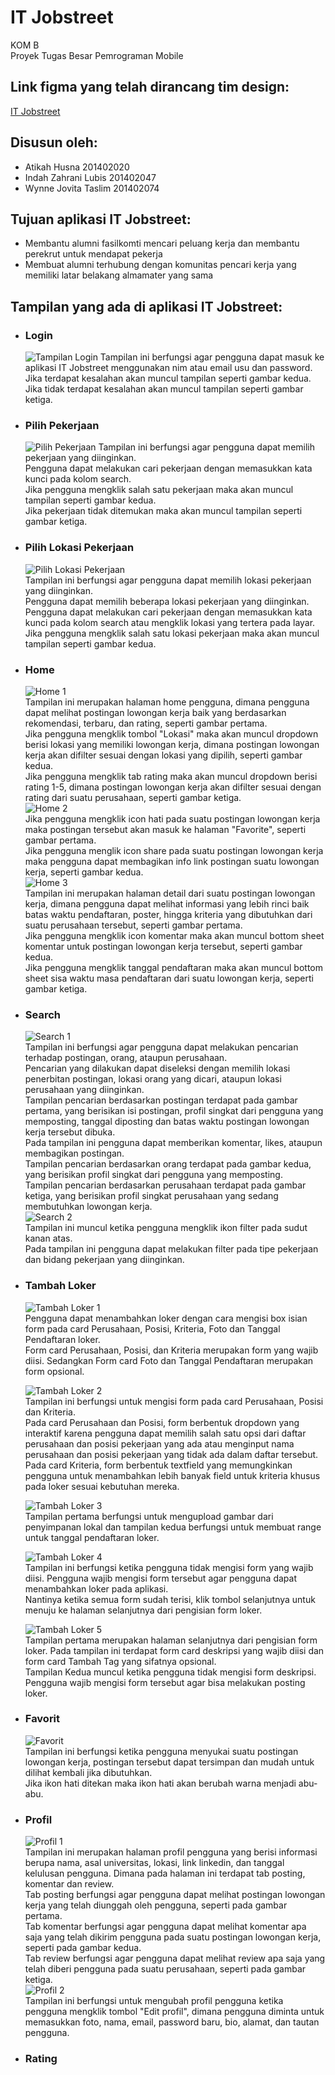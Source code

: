 # IT Jobstreet
KOM B\
Proyek Tugas Besar Pemrograman Mobile

## Link figma yang telah dirancang tim design:
[IT Jobstreet](https://www.figma.com/file/a89hDq6WF8QqWxgDpkBd8k/IT-JobStreet?type=design&node-id=42-2673&mode=design&t=ApOfmFkvyTgiPHi8-0)

## Disusun oleh:
- Atikah Husna 201402020
- Indah Zahrani Lubis 201402047
- Wynne Jovita Taslim 201402074

## Tujuan aplikasi IT Jobstreet:
- Membantu alumni fasilkomti mencari peluang kerja dan membantu perekrut untuk mendapat pekerja
- Membuat alumni terhubung dengan komunitas pencari kerja yang memiliki latar belakang almamater yang sama

## Tampilan yang ada di aplikasi IT Jobstreet:
- ### Login
  ![Tampilan Login](screenshots/login.png)
  Tampilan ini berfungsi agar pengguna dapat masuk ke aplikasi IT Jobstreet menggunakan nim atau email usu dan password.\
  Jika terdapat kesalahan akan muncul tampilan seperti gambar kedua.\
  Jika tidak terdapat kesalahan akan muncul tampilan seperti gambar ketiga.
- ### Pilih Pekerjaan
  ![Pilih Pekerjaan](screenshots/pilih%20pekerjaan.png)
  Tampilan ini berfungsi agar pengguna dapat memilih pekerjaan yang diinginkan.\
  Pengguna dapat melakukan cari pekerjaan dengan memasukkan kata kunci pada kolom search.\
  Jika pengguna mengklik salah satu pekerjaan maka akan muncul tampilan seperti gambar kedua.\
  Jika pekerjaan tidak ditemukan maka akan muncul tampilan seperti gambar ketiga.
- ### Pilih Lokasi Pekerjaan
  ![Pilih Lokasi Pekerjaan](screenshots/pilih%20lokasi%20pekerjaan.png)\
  Tampilan ini berfungsi agar pengguna dapat memilih lokasi pekerjaan yang diinginkan.\
  Pengguna dapat memilih beberapa lokasi pekerjaan yang diinginkan.\
  Pengguna dapat melakukan cari pekerjaan dengan memasukkan kata kunci pada kolom search atau mengklik lokasi yang tertera pada layar.\
  Jika pengguna mengklik salah satu lokasi pekerjaan maka akan muncul tampilan seperti gambar kedua.
- ### Home
  ![Home 1](screenshots/home1.png)\
  Tampilan ini merupakan halaman home pengguna, dimana pengguna dapat melihat postingan lowongan kerja baik yang berdasarkan rekomendasi, terbaru, dan rating, seperti gambar pertama.\
  Jika pengguna mengklik tombol "Lokasi" maka akan muncul dropdown berisi lokasi yang memiliki lowongan kerja, dimana postingan lowongan kerja akan difilter sesuai dengan lokasi yang dipilih, seperti gambar kedua.\
  Jika pengguna mengklik tab rating maka akan muncul dropdown berisi rating 1-5, dimana postingan lowongan kerja akan difilter sesuai dengan rating dari suatu perusahaan, seperti gambar ketiga.\
  ![Home 2](screenshots/home2.png)\
  Jika pengguna mengklik icon hati pada suatu postingan lowongan kerja maka postingan tersebut akan masuk ke halaman "Favorite", seperti gambar pertama.\
  Jika pengguna menglik icon share pada suatu postingan lowongan kerja maka pengguna dapat membagikan info link postingan suatu lowongan kerja, seperti gambar kedua.\
  ![Home 3](screenshots/home3.png)\
  Tampilan ini merupakan halaman detail dari suatu postingan lowongan kerja, dimana pengguna dapat melihat informasi yang lebih rinci baik batas waktu pendaftaran, poster, hingga kriteria yang dibutuhkan dari suatu perusahaan tersebut, seperti gambar pertama.\
  Jika pengguna mengklik icon komentar maka akan muncul bottom sheet komentar untuk postingan lowongan kerja tersebut, seperti gambar kedua.\
  Jika pengguna mengklik tanggal pendaftaran maka akan muncul bottom sheet sisa waktu masa pendaftaran dari suatu lowongan kerja, seperti gambar ketiga.
- ### Search
  ![Search 1](screenshots/search1.png)\
  Tampilan ini berfungsi agar pengguna dapat melakukan pencarian terhadap postingan, orang, ataupun perusahaan.\
  Pencarian yang dilakukan dapat diseleksi dengan memilih lokasi penerbitan postingan, lokasi orang yang dicari, ataupun lokasi perusahaan yang diinginkan.\
  Tampilan pencarian berdasarkan postingan terdapat pada gambar pertama, yang berisikan isi postingan, profil singkat dari pengguna yang memposting, tanggal diposting dan batas waktu postingan lowongan kerja tersebut dibuka.\
  Pada tampilan ini pengguna dapat memberikan komentar, likes, ataupun membagikan postingan.\
  Tampilan pencarian berdasarkan orang terdapat pada gambar kedua, yang berisikan profil singkat dari pengguna yang memposting.\
  Tampilan pencarian berdasarkan perusahaan terdapat pada gambar ketiga, yang berisikan profil singkat perusahaan yang sedang membutuhkan lowongan kerja.\
  ![Search 2](screenshots/search2.png)\
  Tampilan ini muncul ketika pengguna mengklik ikon filter pada sudut kanan atas.\
  Pada tampilan ini pengguna dapat melakukan filter pada tipe pekerjaan dan bidang pekerjaan yang diinginkan.
- ### Tambah Loker
  ![Tambah Loker 1](screenshots/tambah1.png)\
  Pengguna dapat menambahkan loker dengan cara mengisi box isian form pada card Perusahaan, Posisi, Kriteria, Foto dan Tanggal Pendaftaran loker.\
  Form card Perusahaan, Posisi, dan Kriteria merupakan form yang wajib diisi. Sedangkan Form card Foto dan Tanggal Pendaftaran merupakan form opsional.
  
  ![Tambah Loker 2](screenshots/tambah2.png)\
  Tampilan ini berfungsi untuk mengisi form pada card Perusahaan, Posisi dan Kriteria. \
  Pada card Perusahaan dan Posisi, form berbentuk dropdown yang interaktif karena pengguna dapat memilih salah satu opsi dari daftar perusahaan dan posisi pekerjaan yang ada atau menginput nama perusahaan dan posisi pekerjaan yang tidak ada dalam daftar tersebut.\
  Pada card Kriteria, form berbentuk textfield yang memungkinkan pengguna untuk menambahkan lebih banyak field untuk kriteria khusus pada loker sesuai kebutuhan mereka.
  
  ![Tambah Loker 3](screenshots/tambah3.png)\
  Tampilan pertama berfungsi untuk mengupload gambar dari penyimpanan lokal dan tampilan kedua berfungsi untuk membuat range untuk tanggal pendaftaran loker.
  
  ![Tambah Loker 4](screenshots/tambah4.png)\
  Tampilan ini berfungsi ketika pengguna tidak mengisi form yang wajib diisi. Pengguna wajib mengisi form tersebut agar pengguna dapat menambahkan loker pada aplikasi.\
  Nantinya ketika semua form sudah terisi, klik tombol selanjutnya untuk menuju ke halaman selanjutnya dari pengisian form loker.
  
  ![Tambah Loker 5](screenshots/tambah5.png)\
  Tampilan pertama merupakan halaman selanjutnya dari pengisian form loker. Pada tampilan ini terdapat form card deskripsi yang wajib diisi dan form card Tambah Tag yang sifatnya opsional.\
  Tampilan Kedua muncul ketika pengguna tidak mengisi form deskripsi. Pengguna wajib mengisi form tersebut agar bisa melakukan posting loker.
  
- ### Favorit
  ![Favorit](screenshots/favorit.png)\
  Tampilan ini berfungsi ketika pengguna menyukai suatu postingan lowongan kerja, postingan tersebut dapat tersimpan dan mudah untuk dilihat kembali jika dibutuhkan.\
  Jika ikon hati ditekan maka ikon hati akan berubah warna menjadi abu-abu.
- ### Profil
  ![Profil 1](screenshots/profil1.png)\
  Tampilan ini merupakan halaman profil pengguna yang berisi informasi berupa nama, asal universitas, lokasi, link linkedin, dan tanggal kelulusan pengguna. Dimana pada halaman ini terdapat tab posting, komentar dan review. \
  Tab posting berfungsi agar pengguna dapat melihat postingan lowongan kerja yang telah diunggah oleh pengguna, seperti pada gambar pertama. \
  Tab komentar berfungsi agar pengguna dapat melihat komentar apa saja yang telah dikirim pengguna pada suatu postingan lowongan kerja, seperti pada gambar kedua. \
  Tab review berfungsi agar pengguna dapat melihat review apa saja yang telah diberi pengguna pada suatu perusahaan, seperti pada gambar ketiga. \
  ![Profil 2](screenshots/profil2.png)\
  Tampilan ini berfungsi untuk mengubah profil pengguna ketika pengguna mengklik tombol "Edit profil", dimana pengguna diminta untuk memasukkan foto, nama, email, password baru, bio, alamat, dan tautan pengguna.
- ### Rating
